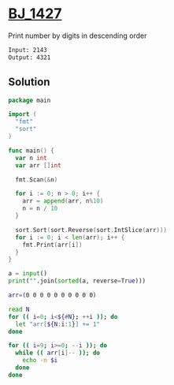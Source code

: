 # [BJ_1427](https://acmicpc.net/problem/1427)

Print number by digits in descending order

```txt
Input: 2143
Output: 4321
```

## Solution

```go
package main

import (
  "fmt"
  "sort"
)

func main() {
  var n int
  var arr []int

  fmt.Scan(&n)

  for i := 0; n > 0; i++ {
    arr = append(arr, n%10)
    n = n / 10
  }

  sort.Sort(sort.Reverse(sort.IntSlice(arr)))
  for i := 0; i < len(arr); i++ {
    fmt.Print(arr[i])
  }
}
```

```py
a = input()
print("".join(sorted(a, reverse=True)))
```

```sh
arr=(0 0 0 0 0 0 0 0 0 0)

read N
for (( i=0; i<${#N}; ++i )); do
  let "arr[${N:i:1}] += 1"
done

for (( i=9; i>=0; --i )); do
  while (( arr[i]-- )); do
    echo -n $i
  done
done
```
